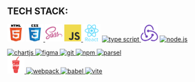 <h2 align="left">TECH STACK:</h2>
<p align="left"> 
<a href="https://www.w3.org/html/" target="_blank"> <img src="https://raw.githubusercontent.com/devicons/devicon/master/icons/html5/html5-original-wordmark.svg" alt="html5" width="40" height="40"/></a>
<a href="https://www.w3schools.com/css/" target="_blank"> <img src="https://raw.githubusercontent.com/devicons/devicon/master/icons/css3/css3-original-wordmark.svg" alt="css3" width="40" height="40"/> </a>
<a href="https://sass-lang.com" target="_blank"> <img src="https://raw.githubusercontent.com/devicons/devicon/master/icons/sass/sass-original.svg" alt="sass" width="40" height="40"/></a>
<a href="https://developer.mozilla.org/en-US/docs/Web/JavaScript" target="_blank"> <img src="https://raw.githubusercontent.com/devicons/devicon/master/icons/javascript/javascript-original.svg" alt="javascript" width="40" height="40"/> </a>
<a href="https://reactjs.org/" target="_blank"> <img src="https://raw.githubusercontent.com/devicons/devicon/master/icons/react/react-original-wordmark.svg" alt="react" width="40" height="40"/></a>
<a href="https://www.typescriptlang.org/" target="_blank"> <img src="https://commons.wikimedia.org/wiki/File:Typescript_logo_2020.svg" alt="type script" width="40" height="40"/> </a> 
<a href="https://redux.js.org" target="_blank"> <img src="https://raw.githubusercontent.com/devicons/devicon/master/icons/redux/redux-original.svg" alt="redux" width="40" height="40"/></a>
<a href="https://nodejs.org/en" target="_blank"> <img src="https://en.wikipedia.org/wiki/File:Node.js_logo.svg" alt="node.js" width="40" height="40"/></a>
  
<a href="https://www.chartjs.org" target="_blank"> <img src="https://www.chartjs.org/media/logo-title.svg" alt="chartjs" width="40" height="40"/> </a> 
<a href="https://www.figma.com/" target="_blank"> <img src="https://www.vectorlogo.zone/logos/figma/figma-icon.svg" alt="figma" width="40" height="40"/> </a>
<a href="https://git-scm.com/" target="_blank"> <img src="https://www.vectorlogo.zone/logos/git-scm/git-scm-ar21.svg" alt="git"  height="40"/> </a>
<a href="https://www.npmjs.com/" target="_blank"> <img src="https://www.vectorlogo.zone/logos/npmjs/npmjs-ar21.svg" alt="npm" height="40"/> </a> 
<a href="https://parceljs.org/" target="_blank"> <img src="https://www.vectorlogo.zone/logos/parceljs/parceljs-ar21.svg" alt="parsel" height="40"/> </a>  
<a href="https://gulpjs.com" target="_blank"> <img src="https://raw.githubusercontent.com/devicons/devicon/master/icons/gulp/gulp-plain.svg" alt="gulp" width="40" height="40"/> </a>
<a href="https://webpack.js.org" target="_blank"> <img src="https://www.vectorlogo.zone/logos/js_webpack/js_webpack-ar21.svg" alt="webpack"  height="40"/> </a>
<a href="https://babeljs.io/" target="_blank"> <img src="https://www.vectorlogo.zone/logos/babeljs/babeljs-icon.svg" alt="babel" width="40" height="40"/> </a> 
<a href="https://vitejs.dev/" target="_blank"> <img src="https://commons.wikimedia.org/wiki/File:Vitejs-logo.svg" alt="vite" width="40" height="40"/> </a> 

